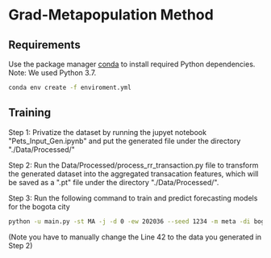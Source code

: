# Grad-Metapopulation Method

## Requirements

Use the package manager [conda](https://docs.conda.io/en/latest/) to install required Python dependencies. Note: We used Python 3.7.

```bash
conda env create -f enviroment.yml
```

## Training

Step 1: Privatize the dataset by running the jupyet notebook "Pets_Input_Gen.ipynb" and put the generated file under the directory "./Data/Processed/"

Step 2: Run the Data/Processed/process_rr_transaction.py file to transform the generated dataset into the aggregated transacation features, which will be saved as a ".pt" file under the directory "./Data/Processed/".

Step 3: Run the following command to train and predict forecasting models for the bogota city

```bash
python -u main.py -st MA -j -d 0 -ew 202036 --seed 1234 -m meta -di bogota
```

(Note you have to manually change the Line 42 to the data you generated in Step 2)
